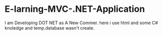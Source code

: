 # E-larning-MVC-.NET-Application
 I am Developing DOT NET as A New Commer.
here i use html and some C# knoledge and temp.database wasn't create.
